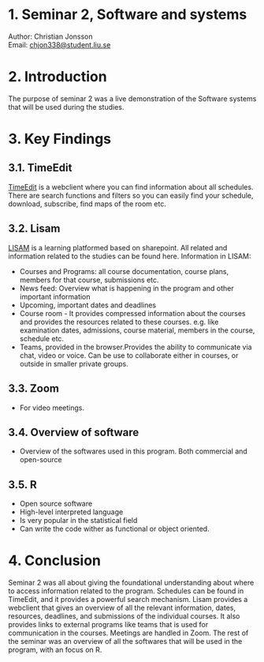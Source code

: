 # 1. Seminar 2, Software and systems
Author: Christian Jonsson <br>
Email: chjon338@student.liu.se
 
# 2. Introduction 
The purpose of seminar 2 was a live demonstration of the Software systems that will be used during the studies.  

# 3. Key Findings
## 3.1. TimeEdit
[TimeEdit](https://cloud.timeedit.net/liu/web/schema/) is a webclient where you can find information about all schedules. There are search functions and filters so you can easily find your schedule, download, subscribe, find maps of the room etc. 

## 3.2. Lisam
[LISAM](https://liuonline.sharepoint.com/sites/Lisam/SitePages/en/Home.aspx) is a learning platformed based on sharepoint. All related and information related to the studies can be found here.
Information in LISAM:
- Courses and Programs: all course documentation, course plans, members for that course, submissions etc. 
- News feed: Overview what is happening in the program and other important information
- Upcoming, important dates and deadlines 
- Course room - It provides compressed information about the courses and provides the resources related to these courses. e.g. like examination dates, admissions, course material, members in the course, schedule etc. 
- Teams, provided in the browser.Provides the ability to communicate via chat, video or voice. Can be use to collaborate either in courses, or outside in smaller private groups.    
## 3.3. Zoom 
- For video meetings.
## 3.4. Overview of software
- Overview of the softwares used in this program. Both commercial and open-source  
## 3.5. R
- Open source software
- High-level interpreted language
- Is very popular in the statistical field 
- Can write the code wither as functional or object oriented. 
  
# 4. Conclusion 
Seminar 2 was all about giving the foundational understanding about where to access information related to the program. Schedules can be found in TimeEdit, and it provides a powerful search mechanism. Lisam provides a webclient that gives an overview of all the relevant information, dates, resources, deadlines, and submissions of the individual courses. It also provides links to external programs like teams that is used for communication in the courses. Meetings are handled in Zoom. The rest of the seminar was an overview of all the softwares that will be used in the program, with an focus on R. 